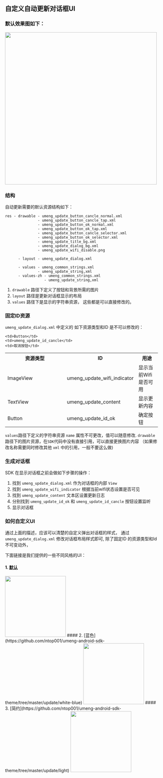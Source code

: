 ## 自定义自动更新对话框UI

### 默认效果图如下：

<img src="https://raw.github.com/ntop001/umeng-android-sdk-theme/master/update/default/demo.png" width="500" />

### 结构

自动更新需要的默认资源结构如下：

```
res - drawable - umeng_update_button_cancle_normal.xml
               - umeng_update_button_cancle_tap.xml
               - umeng_update_button_ok_normal.xml
               - umeng_update_button_ok_tap.xml
               - umeng_update_button_cancle_selector.xml
               - umeng_update_button_ok_selector.xml
               - umeng_update_title_bg.xml
               - umeng_update_dialog_bg.xml
               - umeng_update_wifi_disable.png
               
      - layout - umeng_update_dialog.xml
      
      - values - umeng_common_strings.xml
               - umeng_update_string,xml
      - values-zh - umeng_common_strings.xml
                  - umeng_update_string,xml
```

1. `drawable`  路径下定义了按钮和背景所需的图片
2. `layout` 路径是更新对话框显示的布局
3. `values` 路径下是显示的字符串资源， 这些都是可以直接修改的。


### 固定ID资源

`umeng_update_dialog.xml` 中定义的 如下资源类型和ID 是不可以修改的：

<table width="100%" border="0" cellspacing="0" cellpadding="0">
  <tbody><tr>
    <th scope="col" width="180">资源类型</th>
    <th scope="col">ID</th>
    <th scope="col">用途</th>

  </tr>
  <tr>
    <td>ImageView</td>
    <td>umeng_update_wifi_indicator</td>
    <td>显示当前Wifi是否可用</td>
  </tr>
  <tr>
    <td>TextView</td>
   <td>umeng_update_content</td>
   <td>显示更新内容</td>
   
  </tr>
  <tr>
    <td>Button</td>
    <td>umeng_update_id_ok</td>
    <td>确定按钮</td>
  </tr>
  <tr>

    <td>Button</td>
    <td>umeng_update_id_cancle</td>
    <td>取消按钮</td>
  </tr>
</tbody></table>


`values`路径下定义的字符串资源 `name` 属性不可更改，值可以随意修改.
`drawable` 路径下的图片资源，在`SDK`代码中没有直接引用，可以直接更换图片内容
（如果修改名称需要同时修改其他 `xml` 中的引用，一般不要这么做)



### 生成对话框
SDK 在显示对话框之前会做如下步骤的操作：

1.  找到 `umeng_update_dialog.xml` 作为对话框的内部 `View`
2.  找到 `umeng_update_wifi_indicator` 根据当前wifi状态设置是否可见
3.  找到 `umeng_update_content`  文本区设置更新日志
4.  分别找到 `umeng_update_id_ok` 和 `umeng_update_id_cancle` 按钮设置监听
5. 显示对话框

### 如何自定义UI

通过上面的描述，应该可以清楚的自定义弹出对话框的样式， 通过  `umeng_update_dialog.xml`  修改对话框布局样式即可, 除了固定ID
的资源类型和Id不可变动外，


下面链接是我们提供的一些不同风格的UI：

#### 1. [默认](https://github.com/ntop001/umeng-android-sdk-theme/tree/master/update/default)
<img src="https://raw.github.com/ntop001/umeng-android-sdk-theme/master/update/default/demo.png" width="200" />
#### 2. [蓝色](https://github.com/ntop001/umeng-android-sdk-theme/tree/master/update/white-blue)
<img src="https://raw.github.com/ntop001/umeng-android-sdk-theme/master/update/white-blue/white-blue.png" width="200"/>
#### 3. [简约](https://github.com/ntop001/umeng-android-sdk-theme/tree/master/update/light)
<img src="https://raw.github.com/ntop001/umeng-android-sdk-theme/master/update/light/light.png" width="200"/>







